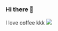 ### Hi there 👋

I love coffee kkk
<a href="https://www.buymeacoffee.com/yangga"><img src="https://img.buymeacoffee.com/button-api/?text=Buy me a coffee&emoji=&slug=yangga&button_colour=FFDD00&font_colour=000000&font_family=Cookie&outline_colour=000000&coffee_colour=ffffff" /></a>

<!--
**yangga/yangga** is a ✨ _special_ ✨ repository because its `README.md` (this file) appears on your GitHub profile.

Here are some ideas to get you started:

- 🔭 I’m currently working on ...
- 🌱 I’m currently learning ...
- 👯 I’m looking to collaborate on ...
- 🤔 I’m looking for help with ...
- 💬 Ask me about ...
- 📫 How to reach me: ...
- 😄 Pronouns: ...
- ⚡ Fun fact: ...
-->
